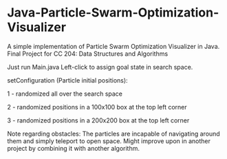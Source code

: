 # Java-Particle-Swarm-Optimization-Visualizer
A simple implementation of Particle Swarm Optimization Visualizer in Java. Final Project for CC 204: Data Structures and Algorithms

Just run Main.java
Left-click to assign goal state in search space.

setConfiguration (Particle initial positions):

1 - randomized all over the search space

2 - randomized positions in a 100x100 box at the top left corner

3 - randomized positions in a 200x200 box at the top left corner

Note regarding obstacles: The particles are incapable of navigating around them and simply teleport to open space. Might improve upon in another project by combining it with another algorithm.
